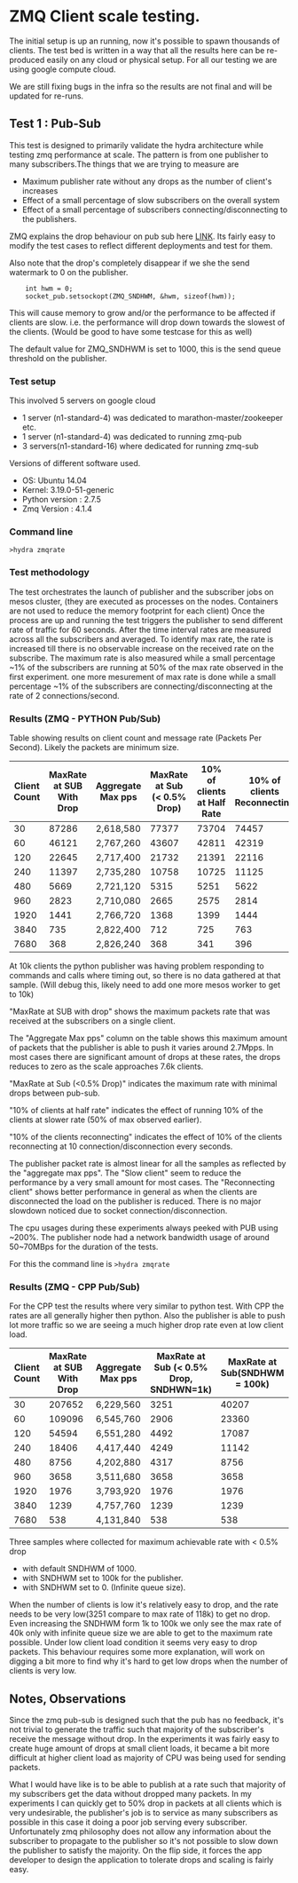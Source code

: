 # ZMQ Client scale testing.

The initial setup is up an running, now it's possible to spawn thousands of clients. 
The test bed is written in a way that all the results here can be re-produced easily on any cloud or physical setup. 
For all our testing we are using google compute cloud.

We are still fixing bugs in the infra so the results are not final and will be updated for re-runs.

## Test 1 : Pub-Sub 
This test is designed to primarily validate the hydra architecture while testing zmq performance at scale.
The pattern is from one publisher to many subscribers.The things that we are trying to measure are 

* Maximum publisher rate without any drops as the number of client's increases
* Effect of a small percentage of slow subscribers on the overall system
* Effect of a small percentage of subscribers connecting/disconnecting to the publishers.

ZMQ explains the drop behaviour on pub sub here [LINK](http://zguide.zeromq.org/php:chapter5). 
Its fairly easy to modify the test cases to reflect different deployments and test for them.

Also note that the drop's completely disappear if we she the send watermark to 0 on the publisher.

```
    int hwm = 0;
    socket_pub.setsockopt(ZMQ_SNDHWM, &hwm, sizeof(hwm));
```

This will cause memory to grow and/or the performance to be affected if clients are slow. i.e. the performance will drop 
down towards the slowest of the clients. (Would be good to have some testcase for this as well)

The default value for ZMQ_SNDHWM is set to 1000, this is the send queue threshold on the publisher.  

### Test setup 
This involved 5 servers on google cloud

* 1 server (n1-standard-4) was dedicated to marathon-master/zookeeper etc.
* 1 server (n1-standard-4) was dedicated to running zmq-pub
* 3 servers(n1-standard-16) where dedicated for running zmq-sub

Versions of different software used.

* OS: Ubuntu 14.04
* Kernel: 3.19.0-51-generic
* Python version : 2.7.5
* Zmq Version : 4.1.4


### Command line 

`>hydra zmqrate`

### Test methodology 
The test orchestrates the launch of publisher and the subscriber jobs on mesos cluster, (they are executed
as processes on the nodes. Containers are not used to reduce the memory footprint for each client)
Once the process are up and running the test triggers the publisher to send different rate of traffic for 60 seconds. 
After the time interval rates are measured across all the subscribers and averaged. 
To identify max rate, the rate is increased till there is no observable increase on the received rate on the subscribe.
The maximum rate is also measured while a small percentage ~1% of the subscribers are running at 50% of the max rate 
observed in the first experiment.
one more mesurement of max rate is done while a small percentage ~1% of the subscribers are connecting/disconnecting
at the rate of 2 connections/second.

### Results (ZMQ - PYTHON Pub/Sub)
Table showing results on client count and message rate (Packets Per Second). Likely the packets are minimum size.

|Client Count|MaxRate at SUB With Drop|Aggregate Max pps|MaxRate at Sub (< 0.5% Drop)|10% of clients at Half Rate|10% of clients Reconnecting|
| --- | --- | --- | --- | ---| ---|
|30 |87286	|2,618,580	|77377	|73704	|74457|
|60	|46121	|2,767,260	|43607	|42811	|42319|
|120	|22645	|2,717,400	|21732	|21391	|22116|
|240	|11397	|2,735,280	|10758	|10725	|11125|
|480	|5669	|2,721,120	|5315	|5251	|5622|
|960	|2823	|2,710,080	|2665	|2575	|2814|
|1920	|1441	|2,766,720	|1368	|1399	|1444|
|3840	|735	|2,822,400	|712	|725	|763|
|7680	|368	|2,826,240	|368	|341	|396|


At 10k clients the python publisher was having problem responding to commands and calls where timing out, so there is 
no data gathered at that sample. (Will debug this, likely need to add one more mesos worker to get to 10k) 

"MaxRate at SUB with drop" shows the maximum packets rate that was received at the subscribers on a single client. 

The "Aggregate Max pps" column on the table shows this maximum amount of packets that the publisher is able to push 
it varies around 2.7Mpps. In most cases there are significant amount of drops at these rates, the drops reduces to zero 
as the scale approaches 7.6k clients. 

"MaxRate at Sub (<0.5% Drop)" indicates the maximum rate with minimal drops between pub-sub.

"10% of clients at half rate" indicates the effect of running 10% of the clients at slower rate (50% of max 
observed earlier).

"10% of the clients reconnecting" indicates the effect of 10% of the clients reconnecting at 10 connection/disconnection
every seconds.

The publisher packet rate is almost linear for all the samples as reflected by the "aggregate max pps".
The "Slow client" seem to reduce the performance by a very small amount for most cases.
The "Reconnecting client" shows better performance in general as when the clients are disconnected the load on the 
publisher is reduced. There is no major slowdown noticed due to socket connection/disconnection.

The cpu usages during these experiments always peeked with PUB using ~200%. 
The publisher node had a network bandwidth usage of around 50~70MBps for the duration of the tests.
  

For this the command line is
`>hydra zmqrate`


### Results (ZMQ - CPP Pub/Sub)

For the CPP test the results where very similar to python test. With CPP the rates are all generally higher then python.
Also the publisher is able to push lot more traffic so we are seeing a much higher drop rate even at low client load. 

|Client Count|MaxRate at SUB With Drop|Aggregate Max pps|MaxRate at Sub (< 0.5% Drop, SNDHWN=1k)|MaxRate at Sub(SNDHWM = 100k)|MaxRate at Sub(SNDHWM = 0)|
| --- | --- | --- | --- | ---| ---|
|30     |207652	|6,229,560	|3251	|40207 |217985
|60	    |109096	|6,545,760	|2906	|23360 |111175
|120	|54594	|6,551,280	|4492	|17087 |54984
|240	|18406	|4,417,440	|4249	|11142 |27778
|480	|8756	|4,202,880	|4317	|8756  |8622
|960	|3658	|3,511,680	|3658	|3658  |3404
|1920	|1976	|3,793,920	|1976	|1976  |1730
|3840	|1239	|4,757,760	|1239	|1239  |791
|7680	|538	|4,131,840	|538	|538   |397

Three samples where collected for maximum achievable rate with < 0.5% drop

   * with default SNDHWM of 1000.
   * with SNDHWM set to 100k for the publisher. 
   * with SNDHWM set to 0. (Infinite queue size).

When the number of clients is low it's relatively easy to drop, and the rate needs to be very low(3251 compare 
to max rate of 118k) to get no drop. Even increasing the SNDHWM form 1k to 100k we only see the max rate of 40k 
only with infinite queue size we are able to get to the maximum rate possible. 
Under low client load condition it seems very easy to drop packets. 
This behaviour requires some more explanation, will work on digging a bit more to find why it's hard to get low drops
when the number of clients is very low. 


## Notes, Observations 

Since the zmq pub-sub is designed such that the pub has no feedback, it's not trivial to generate the traffic such that 
majority of the subscriber's receive the message without drop. 
In the experiments it was fairly easy to create huge amount of drops at small client loads, it became a bit 
more difficult at higher client load as majority of CPU was being used for sending packets.

What I would have like is to be able to publish at a rate such that majority of my subscribers get the data
without dropped many packets. In my experiments I can quickly get to 50% drop in packets at all clients which is very 
 undesirable, the publisher's job is to service as many subscribers as possible in this case it doing a poor job 
 serving every subscriber. 
Unfortunately zmq philosophy does not allow any information about the subscriber to 
propagate to the publisher so it's not possible to slow down the publisher to satisfy the majority. 
On the flip side, it forces the app developer to design the application to tolerate drops and scaling is fairly easy.
